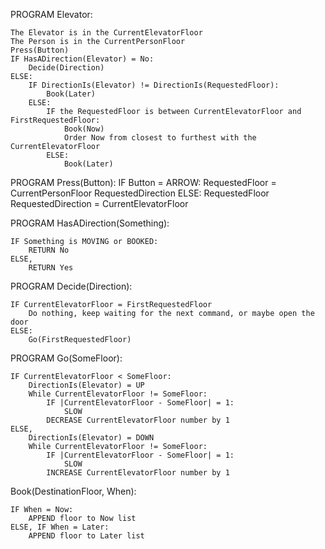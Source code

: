 PROGRAM Elevator:

    The Elevator is in the CurrentElevatorFloor
    The Person is in the CurrentPersonFloor
    Press(Button)
    IF HasADirection(Elevator) = No:
        Decide(Direction)
    ELSE:
        IF DirectionIs(Elevator) != DirectionIs(RequestedFloor):
            Book(Later)
        ELSE:
            IF the RequestedFloor is between CurrentElevatorFloor and FirstRequestedFloor:
                Book(Now)
                Order Now from closest to furthest with the CurrentElevatorFloor
            ELSE:
                Book(Later)


PROGRAM Press(Button):
    IF Button = ARROW:
        RequestedFloor = CurrentPersonFloor
        RequestedDirection
    ELSE:
        RequestedFloor
        RequestedDirection = CurrentElevatorFloor

PROGRAM HasADirection(Something):

    IF Something is MOVING or BOOKED:
        RETURN No
    ELSE,
        RETURN Yes


PROGRAM Decide(Direction):

    IF CurrentElevatorFloor = FirstRequestedFloor
        Do nothing, keep waiting for the next command, or maybe open the door
    ELSE:
        Go(FirstRequestedFloor)


PROGRAM Go(SomeFloor):

    IF CurrentElevatorFloor < SomeFloor:
        DirectionIs(Elevator) = UP
        While CurrentElevatorFloor != SomeFloor:
            IF |CurrentElevatorFloor - SomeFloor| = 1:
                SLOW
            DECREASE CurrentElevatorFloor number by 1
    ELSE,
        DirectionIs(Elevator) = DOWN
        While CurrentElevatorFloor != SomeFloor:
            IF |CurrentElevatorFloor - SomeFloor| = 1:
                SLOW
            INCREASE CurrentElevatorFloor number by 1


Book(DestinationFloor, When):

    IF When = Now:
        APPEND floor to Now list
    ELSE, IF When = Later:
        APPEND floor to Later list